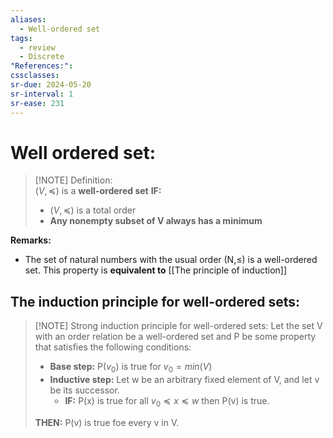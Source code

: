 ```yaml
---
aliases:
  - Well-ordered set
tags:
  - review
  - Discrete
"References:": 
cssclasses:
sr-due: 2024-05-20
sr-interval: 1
sr-ease: 231
---
```

# Well ordered set: 

> [!NOTE] Definition:  
> $(V, \preceq)$ is a **well-ordered set** **IF:**
> +  $(V, \preceq)$ is a total order 
> + **Any nonempty subset of V always has a minimum**

**Remarks:**
+ The set of natural numbers with the usual order (N,$\leq$) is a well-ordered set. This property is **equivalent to**  [[The principle of induction]]

## The induction principle for well-ordered sets: 

> [!NOTE] Strong induction principle for well-ordered sets:
> Let the set V with an order relation be a well-ordered set and P be some property that satisfies the following conditions: 
> + **Base step:** P($v_0$) is true for $v_0 = min(V)$ 
> + **Inductive step:** Let w be an arbitrary fixed element of V, and let v be its successor. 
> 	+ **IF:** P(x) is true for all $v_0 \preceq x \preceq w$ then P(v) is true.
> 
> **THEN:** P(v) is true foe every v in V.

